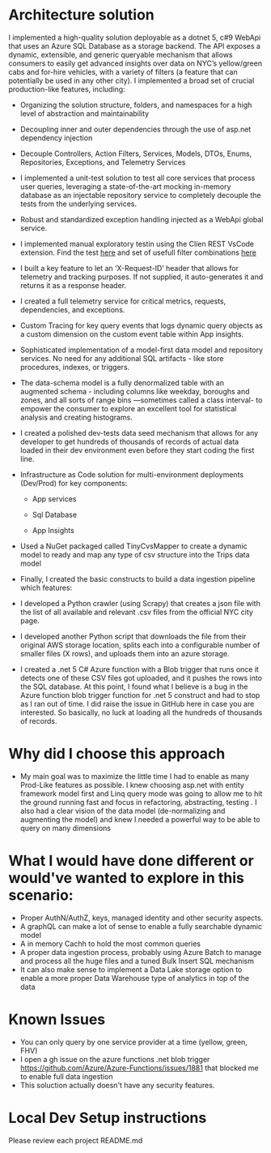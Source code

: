 # Architecture solution 

I implemented a high-quality solution deployable as a dotnet 5, c#9 WebApi that uses an Azure SQL Database as a storage backend. The API exposes a dynamic, extensible, and generic queryable mechanism that allows consumers to easily get advanced insights over data on NYC’s yellow/green cabs and for-hire vehicles, with a variety of filters (a feature that can potentially be used in any other city). I implemented a broad set of crucial production-like features, including:

* Organizing the solution structure, folders, and namespaces for a
high level of abstraction and maintainability

* Decoupling inner and outer dependencies through the use of asp.net dependency injection

* Decouple Controllers, Action Filters, Services, Models, DTOs,
Enums, Repositories, Exceptions, and Telemetry Services

* I implemented a unit-test solution to test all core services that
process user queries, leveraging a state-of-the-art mocking in-memory database
as an injectable repository service to completely decouple the tests from the
underlying services. 

* Robust and standardized exception handling injected as a WebApi
global service.

* I implemented manual exploratory testin using the Clien REST VsCode extension. Find the test [here](trips_api/api/src/Docs/TripsTests.http) and set of usefull filter combinations [here](trips_api/api/src/.vscode/settings.json)

* I built a key feature to let an ‘X-Request-ID’ header that allows
for telemetry and tracking purposes. If not supplied, it auto-generates it and
returns it as a response header.

* I created a full telemetry service for critical metrics, requests,
dependencies, and exceptions.

* Custom Tracing for key query events that logs dynamic query
objects as a custom dimension on the custom event table within App insights.

* Sophisticated implementation of a model-first data model and
repository services. No need for any additional SQL artifacts - like store
procedures, indexes, or triggers.

* The data-schema model is a fully denormalized table with an
augmented schema - including columns like weekday, boroughs and zones, and all
sorts of range bins —sometimes called a class interval- to empower the consumer
to explore an excellent tool for statistical analysis and creating histograms. 

* I created a polished dev-tests data seed mechanism that allows for
any developer to get hundreds of thousands of records of actual data loaded in
their dev environment even before they start coding the first line.

* Infrastructure as Code solution for multi-environment deployments
(Dev/Prod) for key components:

    * App services

    * Sql Database

    * App Insights

* Used a NuGet packaged called TinyCvsMapper to create a dynamic model to ready and map any type of csv structure into the Trips data model

* Finally, I created the basic constructs to build a data ingestion
pipeline which features:


* I developed a Python crawler (using Scrapy) that creates a json
file with the list of all available and relevant .csv files from the official NYC
city page.

* I developed another Python script that downloads the file from
their original AWS storage location, splits each into a configurable number of
smaller files (X rows), and uploads them into an azure storage.

* I created a .net 5 C# Azure function with a Blob trigger that runs
once it detects one of these CSV files got uploaded, and it pushes the rows
into the SQL database. At this point, I found what I believe is a bug in the
Azure function blob trigger function for .net 5 construct and had to stop as I
ran out of time. I did raise the issue in GitHub here in case you are
interested. So basically, no luck at loading all the hundreds of thousands of
records.


# Why did I choose this approach
* My main goal was to maximize the little time I had to enable as many Prod-Like features as possible. I knew choosing asp.net with entity framework model first and Linq query mode was going to allow me to hit the ground running fast and focus in refactoring, abstracting, testing . I also had a clear vision of the data model (de-normalizing and augmenting the model) and knew I needed a powerful way to be able to query on many dimensions 
# What I would have done different or would've wanted to explore in this scenario:
* Proper AuthN/AuthZ, keys, managed identity and other security aspects.
* A graphQL can make a lot of sense to enable a fully searchable dynamic model 
* A in memory Cachh to hold the most common queries 
* A proper data ingestion process, probably using Azure Batch to manage and process all the huge files and a tuned Bulk Insert SQL mechanism
* It can also make sense to implement a Data Lake storage option to enable a more proper Data Warehouse type of analytics in top of the data 

# Known Issues
* You can only query by one service provider at a time (yellow, green, FHV)
* I open a gh issue on the azure functions .net blob trigger https://github.com/Azure/Azure-Functions/issues/1881 that blocked me to enable full data ingestion
* This soluction actually doesn't have any security features.

# Local Dev Setup instructions
Please review each project README.md